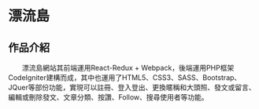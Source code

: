 # 漂流島

## 作品介紹

　　漂流島網站其前端運用React-Redux + Webpack，後端運用PHP框架CodeIgniter建構而成，其中也運用了HTML5、CSS3、SASS、Bootstrap、JQuer等部份功能，實現可以註冊、登入登出、更換暱稱和大頭照、發文或留言、編輯或刪除發文、文章分類、按讚、Follow、搜尋使用者等功能。
